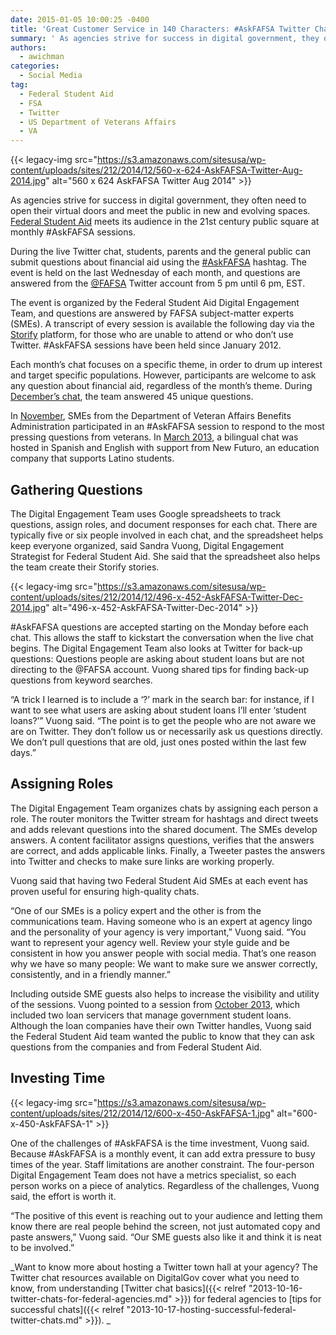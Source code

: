 ```yaml
---
date: 2015-01-05 10:00:25 -0400
title: 'Great Customer Service in 140 Characters: #AskFAFSA Twitter Chats'
summary: ' As agencies strive for success in digital government, they often need to open their virtual doors and meet the public in new and evolving spaces. Federal Student Aid meets its audience in the 21st century public square at monthly #AskFAFSA sessions. During the live'
authors:
  - awichman
categories:
  - Social Media
tag:
  - Federal Student Aid
  - FSA
  - Twitter
  - US Department of Veterans Affairs
  - VA
---
```


{{< legacy-img src="https://s3.amazonaws.com/sitesusa/wp-content/uploads/sites/212/2014/12/560-x-624-AskFAFSA-Twitter-Aug-2014.jpg" alt="560 x 624 AskFAFSA Twitter Aug 2014" >}}

As agencies strive for success in digital government, they often need to open their virtual doors and meet the public in new and evolving spaces. [Federal Student Aid](https://studentaid.ed.gov/) meets its audience in the 21st century public square at monthly #AskFAFSA sessions.

During the live Twitter chat, students, parents and the general public can submit questions about financial aid using the [#AskFAFSA](https://twitter.com/search?q=%23AskFAFSA&src=typd) hashtag. The event is held on the last Wednesday of each month, and questions are answered from the [@FAFSA](https://twitter.com/FAFSA) Twitter account from 5 pm until 6 pm, EST.

The event is organized by the Federal Student Aid Digital Engagement Team, and questions are answered by FAFSA subject-matter experts (SMEs). A transcript of every session is available the following day via the [Storify](https://storify.com/FAFSA) platform, for those who are unable to attend or who don’t use Twitter. #AskFAFSA sessions have been held since January 2012.

Each month’s chat focuses on a specific theme, in order to drum up interest and target specific populations. However, participants are welcome to ask any question about financial aid, regardless of the month’s theme. During [December&#8217;s chat](https://storify.com/FAFSA/december-2014), the team answered 45 unique questions.

In [November](https://storify.com/FAFSA/november-2014), SMEs from the Department of Veteran Affairs Benefits Administration participated in an #AskFAFSA session to respond to the most pressing questions from veterans. In [March 2013](https://storify.com/FAFSA/march-2013-askfafsa-office-hours), a bilingual chat was hosted in Spanish and English with support from New Futuro, an education company that supports Latino students.

## Gathering Questions

The Digital Engagement Team uses Google spreadsheets to track questions, assign roles, and document responses for each chat. There are typically five or six people involved in each chat, and the spreadsheet helps keep everyone organized, said Sandra Vuong, Digital Engagement Strategist for Federal Student Aid. She said that the spreadsheet also helps the team create their Storify stories.

{{< legacy-img src="https://s3.amazonaws.com/sitesusa/wp-content/uploads/sites/212/2014/12/496-x-452-AskFAFSA-Twitter-Dec-2014.jpg" alt="496-x-452-AskFAFSA-Twitter-Dec-2014" >}}

#AskFAFSA questions are accepted starting on the Monday before each chat. This allows the staff to kickstart the conversation when the live chat begins. The Digital Engagement Team also looks at Twitter for back-up questions: Questions people are asking about student loans but are not directing to the @FAFSA account. Vuong shared tips for finding back-up questions from keyword searches.

“A trick I learned is to include a ‘?’ mark in the search bar: for instance, if I want to see what users are asking about student loans I’ll enter ‘student loans?’” Vuong said. “The point is to get the people who are not aware we are on Twitter. They don’t follow us or necessarily ask us questions directly. We don’t pull questions that are old, just ones posted within the last few days.”

## Assigning Roles

The Digital Engagement Team organizes chats by assigning each person a role. The router monitors the Twitter stream for hashtags and direct tweets and adds relevant questions into the shared document. The SMEs develop answers. A content facilitator assigns questions, verifies that the answers are correct, and adds applicable links. Finally, a Tweeter pastes the answers into Twitter and checks to make sure links are working properly.

Vuong said that having two Federal Student Aid SMEs at each event has proven useful for ensuring high-quality chats.

“One of our SMEs is a policy expert and the other is from the communications team. Having someone who is an expert at agency lingo and the personality of your agency is very important,” Vuong said. “You want to represent your agency well. Review your style guide and be consistent in how you answer people with social media. That’s one reason why we have so many people: We want to make sure we answer correctly, consistently, and in a friendly manner.”

Including outside SME guests also helps to increase the visibility and utility of the sessions. Vuong pointed to a session from [October 2013](https://storify.com/FAFSA/october-2013-askfafsa), which included two loan servicers that manage government student loans. Although the loan companies have their own Twitter handles, Vuong said the Federal Student Aid team wanted the public to know that they can ask questions from the companies and from Federal Student Aid.

## Investing Time

{{< legacy-img src="https://s3.amazonaws.com/sitesusa/wp-content/uploads/sites/212/2014/12/600-x-450-AskFAFSA-1.jpg" alt="600-x-450-AskFAFSA-1" >}}

One of the challenges of #AskFAFSA is the time investment, Vuong said. Because #AskFAFSA is a monthly event, it can add extra pressure to busy times of the year. Staff limitations are another constraint. The four-person Digital Engagement Team does not have a metrics specialist, so each person works on a piece of analytics. Regardless of the challenges, Vuong said, the effort is worth it.

“The positive of this event is reaching out to your audience and letting them know there are real people behind the screen, not just automated copy and paste answers,” Vuong said. “Our SME guests also like it and think it is neat to be involved.”

_Want to know more about hosting a Twitter town hall at your agency? The Twitter chat resources available on DigitalGov cover what you need to know, from understanding [Twitter chat basics]({{< relref "2013-10-16-twitter-chats-for-federal-agencies.md" >}}) for federal agencies to [tips for successful chats]({{< relref "2013-10-17-hosting-successful-federal-twitter-chats.md" >}}).
  _